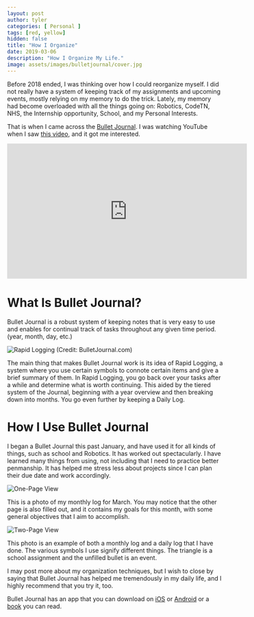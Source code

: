 ```yaml
---
layout: post
author: tyler
categories: [ Personal ]
tags: [red, yellow]
hidden: false
title: "How I Organize"
date: 2019-03-06
description: "How I Organize My Life."
image: assets/images/bulletjournal/cover.jpg
---
```


Before 2018 ended, I was thinking over how I could reorganize myself. I did not really have a system of keeping track of my assignments and upcoming events, mostly relying on my memory to do the trick. Lately, my memory had become overloaded with all the things going on: Robotics, CodeTN, NHS, the Internship opportunity, School, and my Personal Interests. 

That is when I came across the [Bullet Journal](https://bulletjournal.com/). I was watching YouTube when I saw [this video](https://www.youtube.com/watch?v=fm15cmYU0IM), and it got me interested.

<iframe width="560" height="315" src="https://www.youtube.com/embed/fm15cmYU0IM" frameborder="0" allow="accelerometer; autoplay; encrypted-media; gyroscope; picture-in-picture" allowfullscreen></iframe>


# What Is Bullet Journal?

Bullet Journal is a robust system of keeping notes that is very easy to use and enables for continual track of tasks throughout any given time period. (year, month, day, etc.)

![Rapid Logging (Credit: BulletJournal.com)]({{site.baseurl}}/assets/images/bulletjournal/bullet_journal.png)

The main thing that makes Bullet Journal work is its idea of Rapid Logging, a system where you use certain symbols to connote certain items and give a brief summary of them. In Rapid Logging, you go back over your tasks after a while and determine what is worth continuing. This aided by the tiered system of the Journal, beginning with a year overview and then breaking down into months. You go even further by keeping a Daily Log. 

# How I Use Bullet Journal

I began a Bullet Journal this past January, and have used it for all kinds of things, such as school and Robotics. It has worked out spectacularly. I have learned many things from using, not including that I need to practice better penmanship. It has helped me stress less about projects since I can plan their due date and work accordingly. 

![One-Page View]({{site.baseurl}}/assets/images/bulletjournal/month_log.jpg)

This is a photo of my monthly log for March. You may notice that the other page is also filled out, and it contains my goals for this month, with some general objectives that I aim to accomplish. 

![Two-Page View]({{site.baseurl}}/assets/images/bulletjournal/double.jpg)

This photo is an example of both a monthly log and a daily log that I have done. The various symbols I use signify different things. The triangle is a school assignment and the unfilled bullet is an event. 

I may post more about my organization techniques, but I wish to close by saying that Bullet Journal has helped me tremendously in my daily life, and I highly recommend that you try it, too. 

Bullet Journal has an app that you can download on [iOS](https://itunes.apple.com/us/app/bullet-journal-companion/id1201419241?mt=8) or [Android](https://play.google.com/store/apps/details?id=com.bulletjournal.companion) or a [book](https://www.amazon.com/Bullet-Journal-Method-Present-Design/dp/0525533338) you can read.